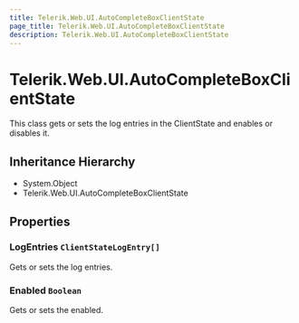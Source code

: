 ```yaml
---
title: Telerik.Web.UI.AutoCompleteBoxClientState
page_title: Telerik.Web.UI.AutoCompleteBoxClientState
description: Telerik.Web.UI.AutoCompleteBoxClientState
---
```


# Telerik.Web.UI.AutoCompleteBoxClientState

This class gets or sets the log entries in the ClientState and enables or disables it.

## Inheritance Hierarchy

* System.Object
* Telerik.Web.UI.AutoCompleteBoxClientState

## Properties

###  LogEntries `ClientStateLogEntry[]`

Gets or sets the log entries.

###  Enabled `Boolean`

Gets or sets the enabled.

